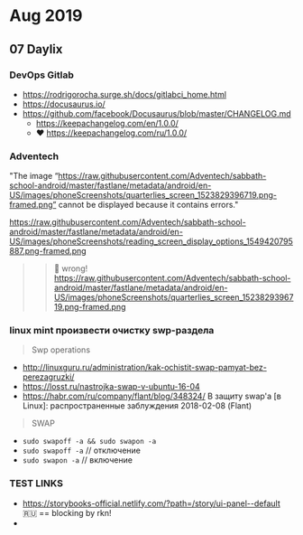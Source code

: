 # Aug 2019

## 07 Daylix

### DevOps Gitlab

- https://rodrigorocha.surge.sh/docs/gitlabci_home.html
- https://docusaurus.io/ 
- https://github.com/facebook/Docusaurus/blob/master/CHANGELOG.md
  - https://keepachangelog.com/en/1.0.0/
  - :heart: https://keepachangelog.com/ru/1.0.0/

### Adventech

"The image “https://raw.githubusercontent.com/Adventech/sabbath-school-android/master/fastlane/metadata/android/en-US/images/phoneScreenshots/quarterlies_screen_1523829396719.png-framed.png” cannot be displayed because it contains errors."

https://raw.githubusercontent.com/Adventech/sabbath-school-android/master/fastlane/metadata/android/en-US/images/phoneScreenshots/reading_screen_display_options_1549420795887.png-framed.png

>> :construction: wrong! https://raw.githubusercontent.com/Adventech/sabbath-school-android/master/fastlane/metadata/android/en-US/images/phoneScreenshots/quarterlies_screen_1523829396719.png-framed.png

### linux mint произвести очистку swp-раздела

> Swp operations

- http://linuxguru.ru/administration/kak-ochistit-swap-pamyat-bez-perezagruzki/
- https://losst.ru/nastrojka-swap-v-ubuntu-16-04
- https://habr.com/ru/company/flant/blog/348324/  В защиту swap'а [в Linux]: распространенные заблуждения 2018-02-08 (Flant)

> SWAP

- `sudo swapoff -a && sudo swapon -a`
- `sudo swapoff -a` // отключение
- `sudo swapon -a` // включение

### TEST LINKS

- https://storybooks-official.netlify.com/?path=/story/ui-panel--default :ru: == blocking by rkn!
- 